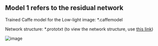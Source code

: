 ## Model 1 refers to the residual network

Trained Caffe model for the Low-light image: *.caffemodel

Network structure: *.prototxt (to view the network structure, use [this link](http://ethereon.github.io/netscope/#/editor))


![image](https://github.com/csjcai/SICE/blob/master/Model%201/model1.bmp)
